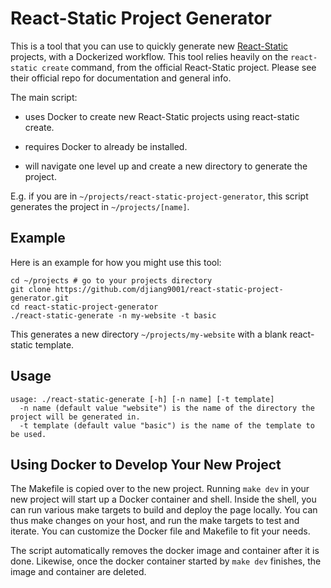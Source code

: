 # React-Static Project Generator
This is a tool that you can use to quickly generate new [React-Static](https://github.com/react-static/react-static) projects, with a Dockerized workflow. This tool relies heavily on the `react-static create` command, from the official React-Static project. Please see their official repo for documentation and general info.

The main script:

- uses Docker to create new React-Static projects using react-static create.

- requires Docker to already be installed.

- will navigate one level up and create a new directory to generate the project.

E.g. if you are in `~/projects/react-static-project-generator`, this script generates the project in `~/projects/[name]`.

## Example

Here is an example for how you might use this tool:
```
cd ~/projects # go to your projects directory
git clone https://github.com/djiang9001/react-static-project-generator.git
cd react-static-project-generator
./react-static-generate -n my-website -t basic
```
This generates a new directory `~/projects/my-website` with a blank react-static template.

## Usage
```
usage: ./react-static-generate [-h] [-n name] [-t template]
  -n name (default value "website") is the name of the directory the project will be generated in.
  -t template (default value "basic") is the name of the template to be used.
```

## Using Docker to Develop Your New Project

The Makefile is copied over to the new project. Running `make dev` in your new project will start up a Docker container and shell. Inside the shell, you can run various make targets to build and deploy the page locally. You can thus make changes on your host, and run the make targets to test and iterate. You can customize the Docker file and Makefile to fit your needs.

The script automatically removes the docker image and container after it is done. Likewise, once the docker container started by `make dev` finishes, the image and container are deleted.
